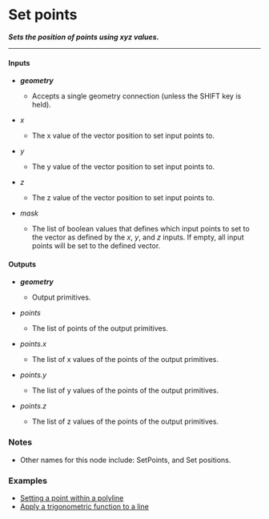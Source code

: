 # Set points

**_Sets the position of points using xyz values._**

---


#### Inputs

* **_geometry_**

  * Accepts a single geometry connection (unless the SHIFT key is held).

* _x_

  * The x value of the vector position to set input points to.

* _y_

  * The y value of the vector position to set input points to.

* _z_

  * The z value of the vector position to set input points to.

* _mask_

  * The list of boolean values that defines which input points to set to the vector as defined by the _x_, _y_, and _z_ inputs. If empty, all input points will be set to the defined vector.


#### Outputs

* **_geometry_**

  * Output primitives.

* _points_

  * The list of points of the output primitives.

* _points.x_

  * The list of x values of the points of the output primitives.

* _points.y_

  * The list of y values of the points of the output primitives.

* _points.z_

  * The list of z values of the points of the output primitives.


### Notes

* Other names for this node include: SetPoints, and Set positions.


### Examples



* <a href="https://creator.trimble.com/graph?assetURI=whp:2f334829-4e60-48ae-8e0c-3412fabbed23&version=latest" target="_blank">Setting a point within a polyline</a>
* <a href="https://creator.trimble.com/graph?assetURI=whp:2cdc8040-63ba-4cb1-875b-30e3e195e1a2&version=latest" target="_blank">Apply a trigonometric function to a line</a>
